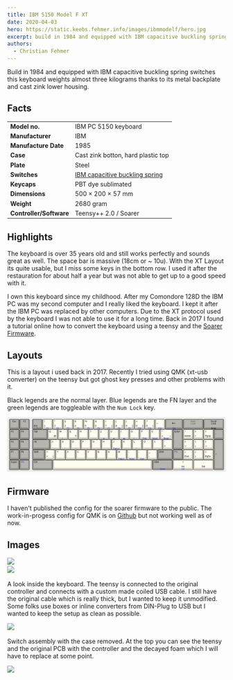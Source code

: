 ```yaml
---
title: IBM 5150 Model F XT
date: 2020-04-03
hero: https://static.keebs.fehmer.info/images/ibmmodelf/hero.jpg
excerpt: build in 1984 and equipped with IBM capacitive buckling spring switches this keyboard weights almost three kilograms thanks to its metal backplate and cast zink lower housing.
authors:
  - Christian Fehmer
---
```


Build in 1984 and equipped with IBM capacitive buckling spring switches this keyboard weights almost three kilograms thanks to its metal backplate and cast zink lower housing.

## Facts 
| | |
|---------------------|-----------------------------------------------------------------------------------------------|
| **Model no.** | IBM PC 5150 keyboard |
| **Manufacturer** | IBM |
| **Manufacture Date** | 1985 |
| **Case** | Cast zink botton, hard plastic top |
| **Plate** | Steel |
| **Switches** | [IBM capacitive buckling spring](https://deskthority.net/wiki/IBM_capacitive_buckling_spring) |
| **Keycaps** | PBT dye sublimated |
| **Dimensions** | 500 × 200 × 57 mm |
| **Weight** | 2680 gram |
| **Controller/Software** | Teensy++ 2.0 / Soarer |


## Highlights

The keyboard is over 35 years old and still works perfectly and sounds great as well. The space bar is massive (18cm or ~ 10u). With the XT Layout its quite usable, but I miss some keys in the bottom row. I used it after the restauration for about half a year but was not able to get up to a good speed with it. 

I own this keyboard since my childhood. After my Comondore 128D the IBM PC was my second computer and I really liked the keyboard. I kept it after the IBM PC was replaced by other computers. Due to the XT protocol used by the keyboard I was not able to use it for a long time. Back in 2017 I found a tutorial online how to convert the keyboard using a teensy and the [Soarer Firmware](https://geekhack.org/index.php?topic=17458.0).

## Layouts

This is a layout i used back in 2017. Recently I tried using QMK (xt-usb converter) on the teensy but got ghost key presses and other problems with it. 

Black legends are the normal layer. Blue legends are the FN layer and the green legends are toggleable with the `Num Lock` key.

<div class="Image__Medium">
  <img src="https://github.com/fehmer/qmk_firmware/raw/fehmer/keyboards/converter/xt_usb/keymaps/fehmer/docs/layer-qwertz.png"  />
</div>

## Firmware

I haven't published the config for the soarer firmware to the public. The work-in-progess config for QMK is on [Github](https://github.com/fehmer/qmk_firmware/tree/fehmer/keyboards/converter/xt_usb/keymaps/fehmer) but not working well as of now.

## Images


<div class="Image__Large">
  <img src="https://static.keebs.fehmer.info/images/ibmmodelf/1.jpg"  />
</div>

<div class="Image__Large">
  <img src="https://static.keebs.fehmer.info/images/ibmmodelf/2.jpg"  />
</div>

A look inside the keyboard. The teensy is connected to the original controller and connects with a custom made coiled USB cable. I still have the original cable which is really thick, but I wanted to keep it unmodified. Some folks use boxes or inline converters from DIN-Plug to USB but I wanted to keep the setup as clean as possible.

<div class="Image__Large">
  <img src="https://static.keebs.fehmer.info/images/ibmmodelf/3.jpg"  />
</div>

Switch assembly with the case removed. At the top you can see the teensy and the original PCB with the controller and the decayed foam which I will have to replace at some point.

<div class="Image__Large">
  <img src="https://static.keebs.fehmer.info/images/ibmmodelf/4.jpg"  />
</div>
